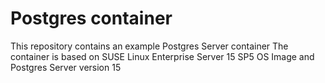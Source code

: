 # Postgres container

This repository contains an example Postgres Server container
The container is based on SUSE Linux Enterprise Server 15 SP5 OS Image and 
Postgres Server version 15
